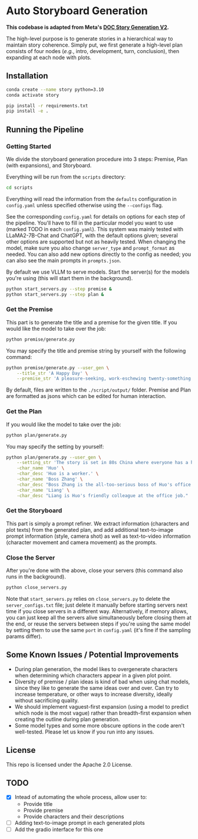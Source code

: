 # Auto Storyboard Generation

**This codebase is adapted from Meta's [DOC Story Generation V2](https://github.com/facebookresearch/doc-storygen-v2/tree/main/storygen).**

The high-level purpose is to generate stories in a hierarchical way to maintain story coherence. Simply put, we first generate a high-level plan consists of four nodes (*e.g.*, intro, development, turn, conclusion), then expanding at each node with plots.

<!-- This repository contains code for automatically generating stories of a few thousand words in length using LLMs, based on the same main ideas and overall structure as https://github.com/yangkevin2/doc-story-generation, but substantially modified to work with newer open-source and chat-based LLMs. The main goal of this rewrite was simplicity, to make it easier to modify / build upon the codebase. -->

## Installation

```bash
conda create --name story python=3.10
conda activate story

pip install -r requirements.txt
pip install -e .
```

<!-- By default we use VLLM to serve models.
You'll need to make a one-line change to the VLLM package to get their API server to work with logprobs requests that are used for reranking.
In your install of VLLM (you can find it using e.g., `pip show vllm`), find the line at https://github.com/vllm-project/vllm/blob/acbed3ef40f015fcf64460e629813922fab90380/vllm/entrypoints/openai/api_server.py#L177 (your exact line number might vary slightly depending on VLLM version) and change the `p` at the end to e.g., `max(p, -1e8)`. This will avoid an error related to passing jsons back from the server, due to json not handling inf values. -->

## Running the Pipeline

### Getting Started
We divide the storyboard generation procedure into 3 steps: Premise, Plan (with expansions), and Storyboard.

Everything will be run from the `scripts` directory:

```bash
cd scripts
```

Everything will read the information from the `defaults` configuration in `config.yaml` unless specified otherwise using the `--configs` flag.

See the corresponding `config.yaml` for details on options for each step of the pipeline. You'll have to fill in the particular model you want to use (marked TODO in each `config.yaml`). This system was mainly tested with LLaMA2-7B-Chat and ChatGPT, with the default options given; several other options are supported but not as heavily tested. When changing the model, make sure you also change `server_type` and `prompt_format` as needed. You can also add new options directly to the config as needed; you can also see the main prompts in `prompts.json`.

By default we use VLLM to serve models. Start the server(s) for the models you're using (this will start them in the background).

```bash
python start_servers.py --step premise &
python start_servers.py --step plan &
```

### Get the Premise
This part is to generate the title and a premise for the given title. If you would like the model to take over the job:
```bash
python premise/generate.py
```

You may specify the title and premise string by yourself with the following command:
```bash
python premise/generate.py --user_gen \
    --title_str 'A Happy Day' \
    --premise_str 'A pleasure-seeking, work-eschewing twenty-something realizes he has worked no days during the first few months of the pandemic despite loving his employment after receiving pandemic package payment fortnightly.'
```

By default, files are written to the `./script/output/` folder. Premise and Plan are formatted as jsons which can be edited for human interaction.

### Get the Plan
If you would like the model to take over the job:
```bash
python plan/generate.py
```
You may specify the setting by yourself:
```bash
python plan/generate.py --user_gen \
    --setting_str 'The story is set in 80s China where everyone has a hope.' \
    -char_name 'Huo' \
    -char_desc 'Huo is a worker.' \
    -char_name 'Boss Zhang' \
    -char_desc "Boss Zhang is the all-too-serious boss of Huo's office job. He's always yelling at Huo, whose work ethic he disapproves of." \
    -char_name 'Liang' \
    -char_desc "Liang is Huo's friendly colleague at the office job."
```

### Get the Storyboard
This part is simply a prompt refiner. We extract information (characters and plot texts) from the generated plan, and add additional text-to-image prompt information (style, camera shot) as well as text-to-video information (character movement and camera movement) as the prompts.



### Close the Server
After you're done with the above, close your servers (this command also runs in the background).

```bash
python close_servers.py
```

Note that `start_servers.py` relies on `close_servers.py` to delete the `server_configs.txt` file; just delete it manually before starting servers next time if you close servers in a different way. Alternatively, if memory allows, you can just keep all the servers alive simultaneously before closing them at the end, or reuse the servers between steps if you're using the same model by setting them to use the same `port` in `config.yaml` (it's fine if the sampling params differ).


## Some Known Issues / Potential Improvements

<!-- - When start multiple model servers for different models, we should allocate them to different GPUs or load on multi-GPU as needed. -->
- During plan generation, the model likes to overgenerate characters when determining which characters appear in a given plot point.
- Diversity of premise / plan ideas is kind of bad when using chat models, since they like to generate the same ideas over and over. Can try to increase temperature, or other ways to increase diversity, ideally without sacrificing quality.
- We should implement vaguest-first expansion (using a model to predict which node is the most vague) rather than breadth-first expansion when creating the outline during plan generation.
- Some model types and some more obscure options in the code aren't well-tested. Please let us know if you run into any issues.


## License
This repo is licensed under the Apache 2.0 License.

## TODO
- [x] Intead of automating the whole process, allow user to:
    - Provide title
    - Provide premise
    - Provide characters and their descriptions
- [ ] Adding text-to-image prompt in each generated plots
- [ ] Add the gradio interface for this one
